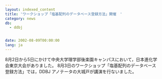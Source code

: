 ```yaml
---
layout: indexed_content
title: 'ワークショップ「塩基配列のデータベース登録方法」開催　'
category: news
db:
  - ddbj


date: 2002-08-09T00:00:00
lang: ja
---
```


8月2日から5日にかけて中央大学理学部後楽園キャンパスにおいて，日本進化学会東京大会がありました。 8月3日のワークショップ「塩基配列のデータベース登録方法」では，DDBJ アノテータの大城戸が講演を行ないました。
